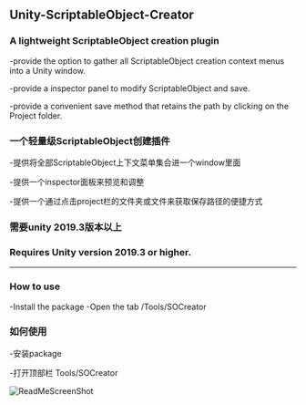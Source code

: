 ## Unity-ScriptableObject-Creator

### A lightweight ScriptableObject creation plugin

-provide the option to gather all ScriptableObject creation context menus into a Unity window.

-provide a inspector panel to modify ScriptableObject and save.

-provide a convenient save method that retains the path by clicking on the Project folder.

### 一个轻量级ScriptableObject创建插件

-提供将全部ScriptableObject上下文菜单集合进一个window里面

-提供一个inspector面板来预览和调整

-提供一个通过点击project栏的文件夹或文件来获取保存路径的便捷方式


### 需要unity 2019.3版本以上
### Requires Unity version 2019.3 or higher.
--------------
### How to use
-Install the package
-Open the tab /Tools/SOCreator

### 如何使用
-安装package

-打开顶部栏 Tools/SOCreator

![ReadMeScreenShot](https://github.com/user-attachments/assets/45a5b459-f879-4fc9-966b-09926372d47d)
